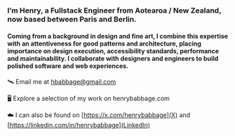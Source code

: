 ### I’m Henry, a Fullstack Engineer from Aotearoa / New Zealand, now based between Paris and Berlin.

#### Coming from a background in design and fine art, I combine this expertise with an attentiveness for good patterns and architecture, placing importance on design execution, accessibility standards, performance and maintainability. I collaborate with designers and engineers to build polished software and web experiences.

🛰️ Email me at hbabbage@gmail.com

🖥️ Explore a selection of my work on henrybabbage.com

☁️ I can also be found on [https://x.com/henrybabbage](X) and [https://linkedin.com/in/henrybabbage](LinkedIn)
